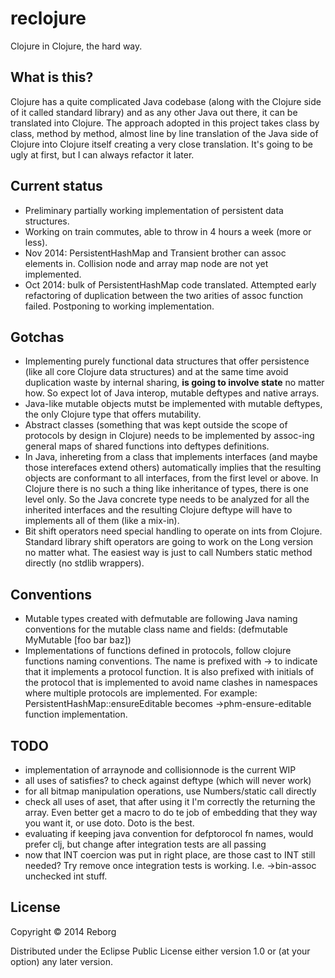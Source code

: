 # reclojure

Clojure in Clojure, the hard way.

## What is this?

Clojure has a quite complicated Java codebase (along with the Clojure side of it called standard library) and as any other Java out there, it can be translated into Clojure. The approach adopted in this project takes class by class, method by method, almost line by line translation of the Java side of Clojure into Clojure itself creating a very close translation. It's going to be ugly at first, but I can always refactor it later.

## Current status

* Preliminary partially working implementation of persistent data structures.
* Working on train commutes, able to throw in 4 hours a week (more or less).
* Nov 2014: PersistentHashMap and Transient brother can assoc elements in. Collision node and array map node are not yet implemented.
* Oct 2014: bulk of PersistentHashMap code translated. Attempted early refactoring of duplication between the two arities of assoc function failed. Postponing to working implementation.

## Gotchas

* Implementing purely functional data structures that offer persistence (like all core Clojure data structures) and at the same time avoid duplication waste by internal sharing, **is going to involve state** no matter how. So expect lot of Java interop, mutable deftypes and native arrays.
* Java-like mutable objects mutst be implemented with mutable deftypes, the only Clojure type that offers mutability.
* Abstract classes (something that was kept outside the scope of protocols by design in Clojure) needs to be implemented by assoc-ing general maps of shared functions into deftypes definitions.
* In Java, inhereting from a class that implements interfaces (and maybe those interefaces extend others) automatically implies that the resulting objects are conformant to all interfaces, from the first level or above. In Clojure there is no such a thing like inheritance of types, there is one level only. So the Java concrete type needs to be analyzed for all the inherited interfaces and the resulting Clojure deftype will have to implements all of them (like a mix-in).
* Bit shift operators need special handling to operate on ints from Clojure. Standard library shift operators are going to work on the Long version no matter what. The easiest way is just to call Numbers static method directly (no stdlib wrappers).

## Conventions

* Mutable types created with defmutable are following Java naming conventions for the mutable class name and fields: (defmutable MyMutable [foo bar baz])
* Implementations of functions defined in protocols, follow clojure functions naming conventions. The name is prefixed with -> to indicate that it implements a protocol function. It is also prefixed with initials of the protocol that is implemented to avoid name clashes in namespaces where multiple protocols are implemented. For example: PersistentHashMap::ensureEditable becomes ->phm-ensure-editable function implementation.

## TODO

* implementation of arraynode and collisionnode is the current WIP
* all uses of satisfies? to check against deftype (which will never work)
* for all bitmap manipulation operations, use Numbers/static call directly
* check all uses of aset, that after using it I'm correctly the returning the array. Even better get a macro to do te job of embedding that they way you want it, or use doto. Doto is the best.
* evaluating if keeping java convention for defptorocol fn names, would prefer clj, but change after integration tests are all passing
* now that INT coercion was put in right place, are those cast to INT still needed? Try remove once integration tests is working. I.e. ->bin-assoc unchecked int stuff.

## License

Copyright © 2014 Reborg

Distributed under the Eclipse Public License either version 1.0 or (at your option) any later version.
